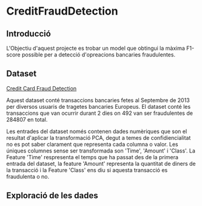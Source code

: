 # CreditFraudDetection

## Introducció
L'Objectiu d'aquest projecte es trobar un model que obtingui la màxima F1-score possible per a detecció d'opreacions bancaries fraudulentes.

## Dataset
[Credit Card Fraud Detection](https://www.kaggle.com/mlg-ulb/creditcardfraud)

Aquest dataset conté transaccions bancaries fetes al Septembre de 2013 per diversos usuaris de tragetes bancaries Europeus.
El dataset conté les transaccions que van ocurrir durant 2 dies on 492 van ser fraudulentes de 284807 en total.

Les entrades del dataset només contenen dades numèriques que son el resultat d'aplicar la transformació PCA, degut a temes de confidiencialitat no es pot saber clarament que representa cada columna o valor.
Les úniques columnes sense ser transformada son 'Time', 'Amount' i 'Class'. La Feature 'Time' respresenta el temps que ha passat des de la primera entrada del dataset, la feature 'Amount' representa la quantitat de diners de la transacció i la Feature 'Class' ens diu si aquesta transacció es fraudulenta o no.

## Exploració de les dades

